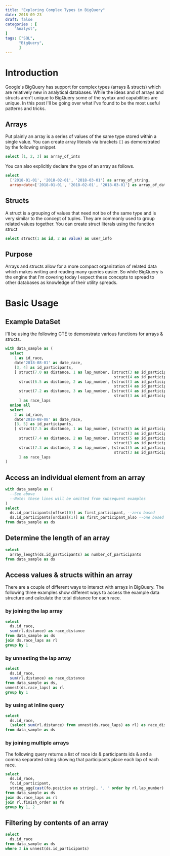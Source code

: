 ```yaml
---
title: "Exploring Complex Types in BigQuery"
date: 2018-09-23
draft: false
categories : [
    "Analyst",
]
tags: ["SQL",
      "BigQuery",
      ]
---
```


# Introduction

Google's BigQuery has support for complex types (arrays & structs) which are relatively new in analytical databases.
While the ideas and of arrays and structs aren't unique to BigQuery some of the syntax and capabilities are unique.
In this post I'll be going over what I've found to be the most useful patterns and tricks.

## Arrays
Put plainly an array is a series of values of the same type stored within a single value.
You can create array literals via brackets `[]` as demonstrated by the following snippet.
```sql
select [1, 2, 3] as array_of_ints
```
You can also explicitly declare the type of an array as follows.
```sql
select
  ['2018-01-01', '2018-02-01', '2018-03-01'] as array_of_string,
  array<date>['2018-01-01', '2018-02-01', '2018-03-01'] as array_of_date
```
## Structs
A struct is a grouping of values that need not be of the same type and is very similar to the concept of tuples.
They are commonly used to group related values together.
You can create struct literals using the function struct
```sql
select struct(1 as id, 2 as value) as user_info
```
## Purpose
Arrays and structs allow for a more compact organization of related data which makes writing and reading many queries easier.
So while BigQuery is the engine that I'm covering today I expect these concepts to spread to other databases as knowledge of their utility spreads.

# Basic Usage
## Example DataSet
I'll be using the following CTE to demonstrate various functions for arrays & structs.
```sql
with data_sample as (
  select
    1 as id_race,
    date'2018-08-01' as date_race,
    [3, 4] as id_participants,
    [ struct(7.0 as distance, 1 as lap_number, [struct(3 as id_participant, 1 as position),
                                                struct(4 as id_participant, 2 as position)] as finish_order),
      struct(6.5 as distance, 2 as lap_number, [struct(3 as id_participant, 1 as position),
                                                struct(4 as id_participant, 2 as position)] as finish_order),
      struct(7.2 as distance, 3 as lap_number, [struct(4 as id_participant, 1 as position),
                                                struct(3 as id_participant, 2 as position)] as finish_order)
      ] as race_laps
  union all
  select
    2 as id_race,
    date'2018-08-08' as date_race,
    [3, 5] as id_participants,
    [ struct(7.5 as distance, 1 as lap_number, [struct(5 as id_participant, 1 as position),
                                                struct(3 as id_participant, 2 as position)] as finish_order),
      struct(7.4 as distance, 2 as lap_number, [struct(5 as id_participant, 1 as position),
                                                struct(3 as id_participant, 2 as position)] as finish_order),
      struct(7.3 as distance, 3 as lap_number, [struct(5 as id_participant, 1 as position),
                                                struct(3 as id_participant, 2 as position)] as finish_order)
      ] as race_laps
)
```
## Access an individual element from an array
```sql
with data_sample as (
  --See above
  --Note: these lines will be omitted from subsequent examples
)
select
  ds.id_participants[offset(0)] as first_participant, --zero based
  ds.id_participants[ordinal(1)] as first_participant_also --one based
from data_sample as ds
```
## Determine the length of an array
```sql
select
  array_length(ds.id_participants) as number_of_participants
from data_sample as ds
```
## Access values & structs within an array
There are a couple of different ways to interact with arrays in BigQuery. The following three examples show different ways to access the example data structure and calculate the total distance for each race.
### by joining the lap array
```sql
select
  ds.id_race,
  sum(rl.distance) as race_distance
from data_sample as ds
join ds.race_laps as rl
group by 1
```
### by unnesting the lap array
```sql
select
  ds.id_race,
  sum(rl.distance) as race_distance
from data_sample as ds,
unnest(ds.race_laps) as rl
group by 1
```
### by using at inline query
```sql
select
  ds.id_race,
  (select sum(rl.distance) from unnest(ds.race_laps) as rl) as race_distance
from data_sample as ds
```
### by joining multiple arrays
The following query returns a list of race ids & participants ids & and a comma separated string showing that participants place each lap of each race.
```sql
select
  ds.id_race,
  fo.id_participant,
  string_agg(cast(fo.position as string), ', ' order by rl.lap_number) lap_positions
from data_sample as ds
join ds.race_laps as rl
join rl.finish_order as fo
group by 1, 2
```
## Filtering by contents of an array
```sql
select
  ds.id_race
from data_sample as ds
where 3 in unnest(ds.id_participants)
```
